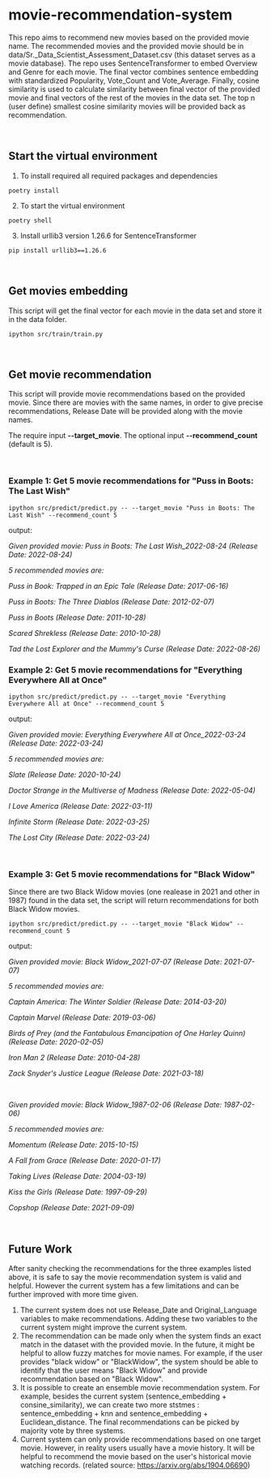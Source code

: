 # movie-recommendation-system
This repo aims to recommend new movies based on the provided movie name. The recommended movies and the provided movie should be in data/Sr._Data_Scientist_Assessment_Dataset.csv (this dataset serves as a movie database). The repo uses SentenceTransformer to embed Overview and Genre for each movie. The final vector combines sentence embedding with standardized Popularity, Vote_Count and Vote_Average. Finally, cosine similarity is used to calculate similarity between final vector of the provided movie and final vectors of the rest of the movies in the data set. The top n (user define) smallest cosine similarity movies will be provided back as recommendation. 

<br>

## Start the virtual environment
1. To install required all required packages and dependencies

`poetry install`

2. To start the virtual environment

`poetry shell`

3. Install urllib3 version 1.26.6 for SentenceTransformer

`pip install urllib3==1.26.6`

<br>

## Get movies embedding

This script will get the final vector for each movie in the data set and store it in the data folder.

`ipython src/train/train.py`

<br>

## Get movie recommendation

This script will provide movie recommendations based on the provided movie. Since there are movies with the same names, in order to give precise recommendations, Release Date will be provided along with the movie names.

The require input **--target_movie**. The optional input **--recommend_count** (default is 5). 

<br>

### Example 1: Get 5 movie recommendations for "Puss in Boots: The Last Wish"

`ipython src/predict/predict.py -- --target_movie "Puss in Boots: The Last Wish" --recommend_count 5`

output:

*Given provided movie: Puss in Boots: The Last Wish_2022-08-24 (Release Date: 2022-08-24)*

*5 recommended movies are:*

*Puss in Book: Trapped in an Epic Tale (Release Date: 2017-06-16)*

*Puss in Boots: The Three Diablos (Release Date: 2012-02-07)*

*Puss in Boots (Release Date: 2011-10-28)*

*Scared Shrekless (Release Date: 2010-10-28)*

*Tad the Lost Explorer and the Mummy's Curse (Release Date: 2022-08-26)*
<br>

### Example 2: Get 5 movie recommendations for "Everything Everywhere All at Once"

`ipython src/predict/predict.py -- --target_movie "Everything Everywhere All at Once" --recommend_count 5`

output:

*Given provided movie: Everything Everywhere All at Once_2022-03-24 (Release Date: 2022-03-24)*

*5 recommended movies are:*

*Slate (Release Date: 2020-10-24)*

*Doctor Strange in the Multiverse of Madness (Release Date: 2022-05-04)*

*I Love America (Release Date: 2022-03-11)*

*Infinite Storm (Release Date: 2022-03-25)*

*The Lost City (Release Date: 2022-03-24)*

<br>

### Example 3: Get 5 movie recommendations for "Black Widow"

Since there are two Black Widow movies (one realease in 2021 and other in 1987)  found in the data set, the script will return recommendations for both Black Widow movies. 

`ipython src/predict/predict.py -- --target_movie "Black Widow" --recommend_count 5`

output:

*Given provided movie: Black Widow_2021-07-07 (Release Date: 2021-07-07)*

*5 recommended movies are:*

*Captain America: The Winter Soldier (Release Date: 2014-03-20)*

*Captain Marvel (Release Date: 2019-03-06)*

*Birds of Prey (and the Fantabulous Emancipation of One Harley Quinn) (Release Date: 2020-02-05)*

*Iron Man 2 (Release Date: 2010-04-28)*

*Zack Snyder's Justice League (Release Date: 2021-03-18)*

<br>

*Given provided movie: Black Widow_1987-02-06 (Release Date: 1987-02-06)*

*5 recommended movies are:*

*Momentum (Release Date: 2015-10-15)*

*A Fall from Grace (Release Date: 2020-01-17)*

*Taking Lives (Release Date: 2004-03-19)*

*Kiss the Girls (Release Date: 1997-09-29)*

*Copshop (Release Date: 2021-09-09)*

<br>

## Future Work
After sanity checking the recommendations for the three examples listed above, it is safe to say the movie recommendation system is valid and helpful. However the current system has a few limitations and can be further improved with more time given. 

1. The current system does not use Release_Date and Original_Language variables to make recommendations. Adding these two variables to the current system might improve the current system.
2. The recommendation can be made only when the system finds an exact match in the dataset with the provided movie. In the future, it might be helpful to allow fuzzy matches for movie names. For example, if the user provides "black widow" or "BlackWidow", the system should be able to identify that the user means "Black Widow" and provide recommendation based on "Black Widow".
3. It is possible to create an ensemble movie recommendation system. For example, besides the current system (sentence_embedding + consine_similarity), we can create two more ststmes : sentence_embedding + knn and sentence_embedding + Euclidean_distance. The final recommendations can be picked by majority vote by three systems. 
4. Current system can only provide recommendations based on one target movie. However, in reality users usually have a movie history. It will be helpful to recommend the movie based on the user's historical movie watching records. (related source: https://arxiv.org/abs/1904.06690)

